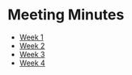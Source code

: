 # Meeting Minutes

* [Week 1](week1.md)
* [Week 2](week2.md)
* [Week 3](week3.md)
* [Week 4](week4.md)